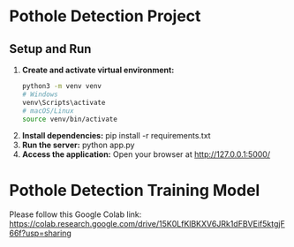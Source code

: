 # Pothole Detection Project

## Setup and Run

1. **Create and activate virtual environment:**
   ```bash
   python3 -m venv venv
   # Windows
   venv\Scripts\activate
   # macOS/Linux
   source venv/bin/activate
2. **Install dependencies:**
   pip install -r requirements.txt
4. **Run the server:**
   python app.py
5. **Access the application:**
   Open your browser at http://127.0.0.1:5000/

# Pothole Detection Training Model 
Please follow this Google Colab link: https://colab.research.google.com/drive/15K0LfKlBKXV6JRk1dFBVEif5ktgjF66f?usp=sharing



   
